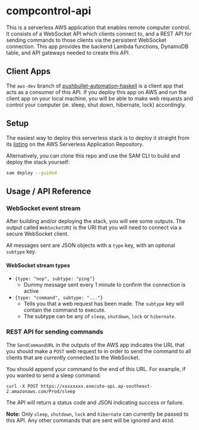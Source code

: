 # compcontrol-api

This is a serverless AWS application that enables remote computer control. It consists of a WebSocket API which clients connect to, and a REST API for sending commands to those clients via the persistent WebSocket connection. This app provides the backend Lambda functions, DynamoDB table, and API gateways needed to create this API.

## Client Apps

The `aws-dev` branch of [pushbullet-automation-haskell](https://github.com/timTam97/pushbullet-automation-haskell) is a client app that acts as a consumer of this API. If you deploy this app on AWS and run the client app on your local machine, you will be able to make web requests and control your computer (ie. sleep, shut down, hibernate, lock) accordingly.

## Setup

The easiest way to deploy this serverless stack is to deploy it straight from its [listing](https://serverlessrepo.aws.amazon.com/applications/ap-southeast-2/670960088768/compcontrol-api) on the AWS Serverless Application Repository.

Alternatively, you can clone this repo and use the SAM CLI to build and deploy the stack yourself:

```bash
sam deploy --guided
```

## Usage / API Reference

### WebSocket event stream

After building and/or deploying the stack, you will see some outputs. The output called `WebSocketURI` is the URI that you will need to connect via a secure WebSocket client.

All messages sent are JSON objects with a `type` key, with an optional `subtype` key. 

#### WebSocket stream types
- `{type: "nop", subtype: "ping"}`
  - Dummy message sent every 1 minute to confirm the connection is active
- `{type: "command", subtype: "..."}`
  - Tells you that a web request has been made. The `subtype` key will contain the command to execute.
  - The subtype can be any of `sleep`, `shutdown`, `lock` or `hibernate`.

### REST API for sending commands

The `SendCommandURL` in the outputs of the AWS app indicates the URL that you should make a `POST` web request to in order to send the command to all clients that are currently connected to the WebSocket.

You should append your command to the end of this URL. For example, if you wanted to send a sleep command:

```
curl -X POST https://xxxxxxxx.execute-api.ap-southeast-2.amazonaws.com/Prod/sleep
```

The API will return a status code and JSON indicating success or failure.

**Note:** Only `sleep`, `shutdown`, `lock` and `hibernate` can currently be passed to this API. Any other commands that are sent will be ignored and `403`d.
